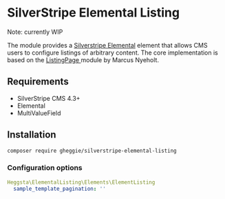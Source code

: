 # SilverStripe Elemental Listing

Note: currently WIP

The module provides a [Silverstripe Elemental](https://www.github.com/dnadesign/silverstripe-elemental.git) element that allows CMS users to configure listings of arbitrary content. The core implementation is based on the [ListingPage ](https://www.github.com/nyeholt/silverstripe-listingpage.git) module by Marcus Nyeholt.

## Requirements

- SilverStripe CMS 4.3+
- Elemental
- MultiValueField

## Installation

```
composer require gheggie/silverstripe-elemental-listing
```

### Configuration options

```yml
Heggsta\ElementalListing\Elements\ElementListing
  sample_template_pagination: ''
```


